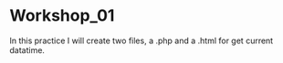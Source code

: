 # Workshop_01
In this practice I will create two files, a .php and a .html for get current datatime. 
